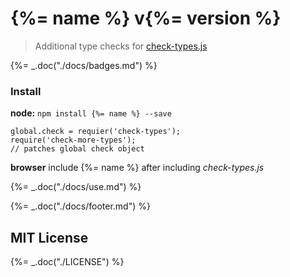 # {%= name %} v{%= version %}

> Additional type checks for [check-types.js](https://github.com/philbooth/check-types.js)

{%= _.doc("./docs/badges.md") %}

### Install

**node:** `npm install {%= name %} --save`

    global.check = requier('check-types');
    require('check-more-types');
    // patches global check object

**browser** include {%= name %} after including *check-types.js*

{%= _.doc("./docs/use.md") %}

{%= _.doc("./docs/footer.md") %}

## MIT License

{%= _.doc("./LICENSE") %}

